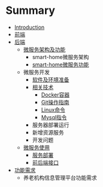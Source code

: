 # Summary

* [Introduction](README.md)
* [前端](chapter1.md)
* [后端](hou-duan.md)
  * [微服务架构及功能](hou-duan/wei-fu-wu.md)
    * smart-home微服务架构
    * [smart-home微服务功能](hou-duan/wei-fu-wu/smart-homewei-fu-wu-gong-neng.md)
  * 微服务开发
    * [软件及环境准备](hou-duan/ruan-jian-ji-huan-jing-zhun-bei.md)
    * [相关技术](hou-duan/xiang-guan-ji-zhu.md)
      * [Docker容器](hou-duan/xiang-guan-ji-zhu/dockerxue-xi-bi-ji.md)
      * [Git操作指南](hou-duan/xiang-guan-ji-zhu/gitcao-zuo-zhi-nan.md)
      * [Linux命令](hou-duan/xiang-guan-ji-zhu/linuxming-ling.md)
      * [Mysql指令](hou-duan/xiang-guan-ji-zhu/mysqlzhi-ling.md)
    * 服务器部署运行
    * 新增资源服务
    * 开发问题
  * [微服务使用](hou-duan/fu-wu-qi.md)
    * [服务部署](hou-duan/fu-wu-qi/fu-wu-qi-fen-pei.md)
    * [前后端接口](hou-duan/fu-wu-qi/qian-hou-duan-jie-kou.md)
* [功能需求](gong-neng-xu-qiu.md)
  * 养老机构信息管理平台功能需求

